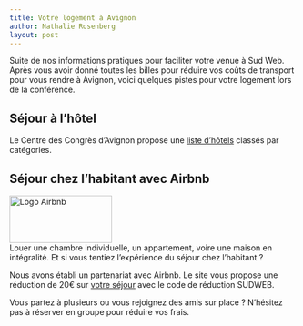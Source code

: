 ```yaml
---
title: Votre logement à Avignon
author: Nathalie Rosenberg
layout: post
---
```


Suite de nos informations pratiques pour faciliter votre venue à Sud Web. Après vous avoir donné toutes les billes pour réduire vos coûts de transport pour vous rendre à Avignon, voici quelques pistes pour votre logement lors de la conférence.

## Séjour à l&rsquo;hôtel

Le Centre des Congrès d&rsquo;Avignon propose une <a href="http://www.avignon-congres.com/hotels/~~~/offres-1-1.html" target="_blank">liste d&rsquo;hôtels</a> classés par catégories.

## Séjour chez l&rsquo;habitant avec Airbnb

[<img class="alignnone  wp-image-1060" alt="Logo Airbnb" src="http://sudweb.fr/blog/wp-content/uploads/2013/04/logo-airbnb-300x139.png" width="180" height="83" />][2]  
Louer une chambre individuelle, un appartement, voire une maison en intégralité. Et si vous tentiez l&rsquo;expérience du séjour chez l&rsquo;habitant ?

Nous avons établi un partenariat avec Airbnb. Le site vous propose une réduction de 20€ sur <a title="Le site Airbnb" href="https://www.airbnb.fr/" target="_blank">votre séjour</a> avec le code de réduction SUDWEB.

Vous partez à plusieurs ou vous rejoignez des amis sur place ? N&rsquo;hésitez pas à réserver en groupe pour réduire vos frais.

&nbsp;

 [1]: http://sudweb.fr/blog/2013/03/train-avion-comment-faire-de-sudweb-un-very-good-trip/ "Train, avion, voiture, bus : comment faire de Sud Web un very good trip"
 [2]: http://sudweb.fr/blog/wp-content/uploads/2013/04/logo-airbnb.png
